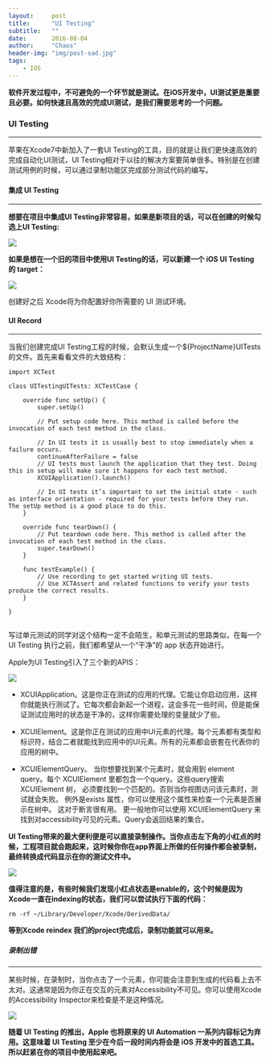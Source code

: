 ```yaml
---
layout:     post
title:      "UI Testing"
subtitle:   ""
date:       2016-08-04
author:     "Chaos"
header-img: "img/post-sad.jpg"
tags:
    - IOS
---
```

**软件开发过程中，不可避免的一个环节就是测试。在iOS开发中，UI测试更是重要且必要。如何快速且高效的完成UI测试，是我们需要思考的一个问题。**

### UI Testing
*****

苹果在Xcode7中新加入了一套UI Testing的工具，目的就是让我们更快速高效的完成自动化UI测试，UI Testing相对于以往的解决方案要简单很多。特别是在创建测试用例的时候，可以通过录制功能区完成部分测试代码的编写。

#### 集成 UI Testing
*****

**想要在项目中集成UI Testing非常容易，如果是新项目的话，可以在创建的时候勾选上UI Testing:**


![](http://7xl1kp.com1.z0.glb.clouddn.com/test111.png)

**如果是想在一个旧的项目中使用UI Testing的话，可以新建一个 iOS UI Testing 的 target：**

![](http://7xl1kp.com1.z0.glb.clouddn.com/test222.png)

创建好之后 Xcode将为你配置好你所需要的 UI 测试环境。

#### UI Record
*****
当我们创建完成UI Testing工程的时候，会默认生成一个${ProjectName}UITests的文件。首先来看看文件的大致结构：

```
import XCTest

class UITestingUITests: XCTestCase {
        
    override func setUp() {
        super.setUp()
        
        // Put setup code here. This method is called before the invocation of each test method in the class.
        
        // In UI tests it is usually best to stop immediately when a failure occurs.
        continueAfterFailure = false
        // UI tests must launch the application that they test. Doing this in setup will make sure it happens for each test method.
        XCUIApplication().launch()

        // In UI tests it’s important to set the initial state - such as interface orientation - required for your tests before they run. The setUp method is a good place to do this.
    }
    
    override func tearDown() {
        // Put teardown code here. This method is called after the invocation of each test method in the class.
        super.tearDown()
    }
    
    func testExample() {
        // Use recording to get started writing UI tests.
        // Use XCTAssert and related functions to verify your tests produce the correct results.
    }
    
}


```

写过单元测试的同学对这个结构一定不会陌生，和单元测试的思路类似，在每一个 UI Testing 执行之前，我们都希望从一个“干净”的 app 状态开始进行。

Apple为UI Testing引入了三个新的APIS：

![](http://7xl1kp.com1.z0.glb.clouddn.com/test444.png)

- XCUIApplication。这是你正在测试的应用的代理。它能让你启动应用，这样你就能执行测试了。它每次都会新起一个进程，这会多花一些时间，但是能保证测试应用时的状态是干净的，这样你需要处理的变量就少了些。

- XCUIElement。这是你正在测试的应用中UI元素的代理。每个元素都有类型和标识符，结合二者就能找到应用中的UI元素。所有的元素都会嵌套在代表你的应用的树中。

- XCUIElementQuery。 当你想要找到某个元素时，就会用到 element query。每个 XCUIElement 里都包含一个query。这些query搜索 XCUIElement 树， 必须要找到一个匹配的。否则当你视图访问该元素时，测试就会失败。 例外是exists 属性，你可以使用这个属性来检查一个元素是否展示在树中。 这对于断言很有用。 更一般地你可以使用 XCUIElementQuery 来找到对accessibility可见的元素。Query会返回结果的集合。

**UI Testing带来的最大便利便是可以直接录制操作。当你点击左下角的小红点的时候，工程项目就会跑起来，这时候你你在app界面上所做的任何操作都会被录制，最终转换成代码显示在你的测试文件中。**

![](http://7xl1kp.com1.z0.glb.clouddn.com/test333.png)

**值得注意的是，有些时候我们发现小红点状态是enable的，这个时候是因为Xcode一直在indexing的状态，我们可以尝试执行下面的代码：**

```
rm -rf ~/Library/Developer/Xcode/DerivedData/

```

**等到Xcode reindex 我们的project完成后，录制功能就可以用来。**


##### 录制出错
*****

某些时候，在录制时，当你点击了一个元素，你可能会注意到生成的代码看上去不太对。这通常是因为你正在交互的元素对Accessibility不可见。你可以使用Xcode的Accessibility Inspector来检查是不是这种情况。

![](http://7xl1kp.com1.z0.glb.clouddn.com/test555.png)


**随着 UI Testing 的推出，Apple 也将原来的 UI Automation 一系列内容标记为弃用。这意味着 UI Testing 至少在今后一段时间内将会是 iOS 开发中的首选工具。所以赶紧在你的项目中使用起来吧。**



































